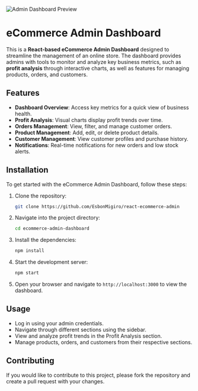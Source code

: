 ![Admin Dashboard Preview]("./admin.png")

# eCommerce Admin Dashboard

This is a **React-based eCommerce Admin Dashboard** designed to streamline the management of an online store. The dashboard provides admins with tools to monitor and analyze key business metrics, such as **profit analysis** through interactive charts, as well as features for managing products, orders, and customers.

## Features

- **Dashboard Overview**: Access key metrics for a quick view of business health.
- **Profit Analysis**: Visual charts display profit trends over time.
- **Orders Management**: View, filter, and manage customer orders.
- **Product Management**: Add, edit, or delete product details.
- **Customer Management**: View customer profiles and purchase history.
- **Notifications**: Real-time notifications for new orders and low stock alerts.

## Installation

To get started with the eCommerce Admin Dashboard, follow these steps:

1. Clone the repository:

   ```bash
   git clone https://github.com/EsbonMigiro/react-ecommerce-admin
   ```

2. Navigate into the project directory:

   ```bash
   cd ecommerce-admin-dashboard
   ```

3. Install the dependencies:

   ```bash
   npm install
   ```

4. Start the development server:

   ```bash
   npm start
   ```

5. Open your browser and navigate to `http://localhost:3000` to view the dashboard.

## Usage

- Log in using your admin credentials.
- Navigate through different sections using the sidebar.
- View and analyze profit trends in the Profit Analysis section.
- Manage products, orders, and customers from their respective sections.

## Contributing

If you would like to contribute to this project, please fork the repository and create a pull request with your changes.
